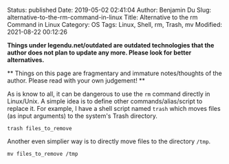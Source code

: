 Status: published
Date: 2019-05-02 02:41:04
Author: Benjamin Du
Slug: alternative-to-the-rm-command-in-linux
Title: Alternative to the rm Command in Linux
Category: OS
Tags: Linux, Shell, rm, Trash, mv
Modified: 2021-08-22 00:12:26

**Things under legendu.net/outdated are outdated technologies that the author does not plan to update any more. Please look for better alternatives.**

**
Things on this page are fragmentary and immature notes/thoughts of the author.
Please read with your own judgement!
**

As is know to all,
it can be dangerous to use the `rm` command directly in Linux/Unix. 
A simple idea is to define other commands/alias/script to replace it.
For example, 
I have a shell script named `trash` which moves files (as input arguments) to the system's Trash directory.

    trash files_to_remove

Another even simplier way is to directly move files to the directory `/tmp`.

    mv files_to_remove /tmp
